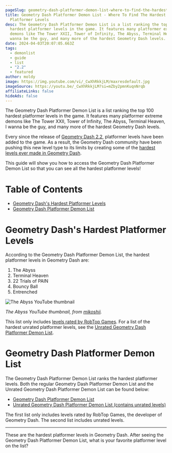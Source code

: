 ```yaml
---
pageSlug: geometry-dash-platformer-demon-list-where-to-find-the-hardest-platformer-levels
title: Geometry Dash Platformer Demon List - Where To Find The Hardest
  Platformer Levels
desc: The Geometry Dash Platformer Demon List is a list ranking the top 100
  hardest platformer levels in the game. It features many platformer extreme
  demons like The Tower XXII, Tower of Infinity, The Abyss, Terminal Heaven, I
  wanna be the guy, and many more of the hardest Geometry Dash levels.
date: 2024-04-03T20:07:05.663Z
tags:
  - demonlist
  - guide
  - list
  - "2.2"
  - featured
author: moldy
image: https://img.youtube.com/vi/_CwXhRkkjLM/maxresdefault.jpg
imageSource: https://youtu.be/_CwXhRkkjLM?si=mZby2pmnKuqnNrqb
affiliateLinks: false
hideAds: false
---
```

The Geometry Dash Platformer Demon List is a list ranking the top 100 hardest platformer levels in the game. It features many platformer extreme demons like The Tower XXII, Tower of Infinity, The Abyss, Terminal Heaven, I wanna be the guy, and many more of the hardest Geometry Dash levels.

Every since the release of [Geometry Dash 2.2](/posts/how-to-install-geometry-dash-2-2/), platformer levels have been added to the game. As a result, the Geometry Dash community have been pushing this new level type to its limits by creating some of the [hardest levels ever made in Geometry Dash](/posts/geometry-dash-levels-what-is-the-hardest-level-ever-made/).

This guide will show you how to access the Geometry Dash Platformer Demon List so that you can see all the hardest platformer levels!

# Table of Contents

- [Geometry Dash's Hardest Platformer Levels](#geometry-dash's-hardest-platformer-levels)
- [Geometry Dash Platformer Demon List](#geometry-dash-platformer-demon-list)

# Geometry Dash's Hardest Platformer Levels

According to the Geometry Dash Platformer Demon List, the hardest platformer levels in Geometry Dash are:

1. The Abyss
2. Terminal Heaven
3. 22 Trials of PAIN
4. Bouncy Ball
5. Entrenched

![The Abyss YouTube thumbnail](https://img.youtube.com/vi/HWwURHUwvu4/maxresdefault.jpg)

*The Abyss YouTube thumbnail, from [mikoshii](https://youtu.be/HWwURHUwvu4?si=LT3iRpa40j3kLk3m).*

This list only includes [levels rated by RobTop Games](/posts/geometry-dash-levels-how-to-make-a-featured-level-2022/). For a list of the hardest unrated platformer levels, see the [Unrated Geometry Dash Platformer Demon List](#geometry-dash-platformer-demon-list).

# Geometry Dash Platformer Demon List

The Geometry Dash Platformer Demon List ranks the hardest platformer levels. Both the regular Geometry Dash Platformer Demon List and the Unrated Geometry Dash Platformer Demon List can be found below:

- [Geometry Dash Platformer Demon List](https://www.demonlist.com/platformer/rated)
- [Unrated Geometry Dash Platformer Demon List (contains unrated levels)](https://www.demonlist.com/platformer/unrated)

The first list only includes levels rated by RobTop Games, the developer of Geometry Dash. The second list includes unrated levels.

---

These are the hardest platformer levels in Geometry Dash. After seeing the Geometry Dash Platformer Demon List, what is your favorite platformer level on the list?